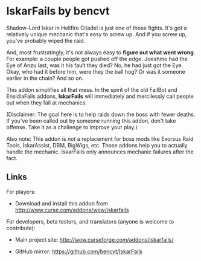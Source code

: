 # IskarFails by bencvt

Shadow-Lord Iskar in Hellfire Citadel is just one of those fights. It's got a relatively unique mechanic that's easy to screw up. And if you screw up, you've probably wiped the raid.

And, most frustratingly, it's not always easy to **figure out what went wrong**. For example: a couple people got pushed off the edge. Joeshmo had the Eye of Anzu last, was it his fault they died? No, he had just got the Eye. Okay, who had it before him, were they the ball hog? Or was it someone earlier in the chain? And so on.

This addon simplifies all that mess. In the spirit of the old FailBot and EnsidiaFails addons, **IskarFails** will immediately and mercilessly call people out when they fail at mechanics.

(Disclaimer: The goal here is to help raids down the boss with fewer deaths. If you've been called out by someone running this addon, don't take offense. Take it as a challenge to improve your play.)

Also note: This addon is *not* a replacement for boss mods like Exorsus Raid Tools, IskarAssist, DBM, BigWigs, etc. Those addons help you to actually handle the mechanic. IskarFails only announces mechanic failures after the fact.

## Links

For players:

 * Download and install this addon from http://www.curse.com/addons/wow/iskarfails

For developers, beta testers, and translators (anyone is welcome to contribute):

 * Main project site: http://wow.curseforge.com/addons/iskarfails/

 * GitHub mirror: https://github.com/bencvt/IskarFails
